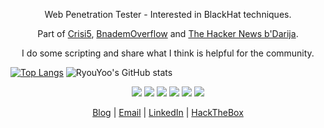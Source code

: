 <p align="center">Web Penetration Tester - Interested in BlackHat techniques.</p>
<p align="center">Part of <a href="https://www.facebook.com/Crisi5">Crisi5</a>, <a href="https://bnademoverflow.com/">BnademOverflow</a> and <a href="https://www.facebook.com/Th3HackerNewsBdarija">The Hacker News b'Darija</a>.</p>
<p align="center">I do some scripting and share what I think is helpful for the community.</p>

[![Top Langs](https://github-readme-stats.vercel.app/api/top-langs/?username=ryouyoo&layout=compact&theme=dark)](https://github.com/anuraghazra/github-readme-stats) ![RyouYoo's GitHub stats](https://github-readme-stats.vercel.app/api?username=ryouyoo&theme=dark&show_icons=true)

<p align="center">
  <img src="https://img.icons8.com/color/48/000000/python--v1.png" />
  <img src="https://img.icons8.com/plasticine/50/000000/bash.png" />
  <img src="https://img.icons8.com/color/48/000000/javascript--v1.png" />
  <img src="https://img.icons8.com/fluency/48/000000/php.png"/>
  <img src="https://img.icons8.com/color/48/000000/golang.png"/>
  <img src="https://img.icons8.com/color/48/000000/c-programming.png"/>
</p>

<p align="center">
  <a href="https://j4kom.medium.com/">Blog</a>  |  <a href="mailto:jakom@crisi5.com">Email</a> | <a href="https://www.linkedin.com/in/aymen-el-haski-5492a4208/">LinkedIn</a> | <a href="https://app.hackthebox.eu/profile/529350">HackTheBox</a>
</p>
